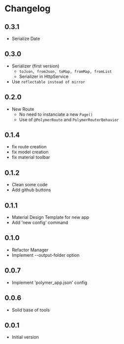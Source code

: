 # Changelog

## 0.3.1
- Serialize Date

## 0.3.0
- Serializer (first version)
    * ```toJson, fromJson, toMap, fromMap, fromList```
    * Serializer in HttpService
- Use ```reflectable instead of mirror```

## 0.2.0
- New Route
    * No need to instanciate a new ```Page()```
    * Use of ```@PolymerRoute``` and ```PolymerRouterBehavior```

## 0.1.4
- fix route creation
- fix model creation
- fix material toolbar

## 0.1.2
- Clean some code
- Add github buttons

## 0.1.1
- Material Design Template for new app
- Add 'new config' command

## 0.1.0
- Refactor Manager
- Implement --output-folder option

## 0.0.7
- Implement 'polymer_app.json' config

## 0.0.6
- Solid base of tools

## 0.0.1

- Initial version